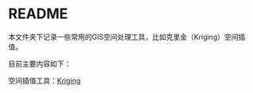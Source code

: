# README
本文件夹下记录一些常用的GIS空间处理工具，比如克里金（Kriging）空间插值。

目前主要内容如下：

空间插值工具：[Kriging](https://github.com/GeoStat-Framework/PyKrige)
